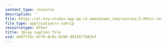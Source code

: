 ```yaml
---
content_type: resource
description: ''
file: https://ol-ocw-studio-app-qa.s3.amazonaws.com/courses/3-091sc-introduction-to-solid-state-chemistry-fall-2010/e6877f4c97700c9c0198d915877663ef_qKh4mOlEZpE.srt
file_type: application/x-subrip
resourcetype: Other
title: 3play caption file
uid: e6877f4c-9770-0c9c-0198-d915877663ef
---
```

